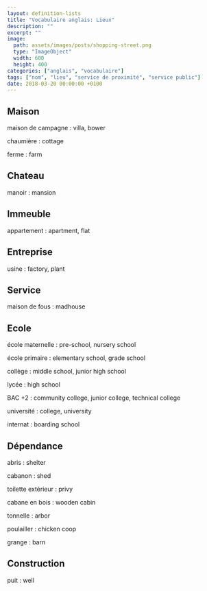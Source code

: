 ```yaml
---
layout: definition-lists
title: "Vocabulaire anglais: Lieux"
description: ""
excerpt: ""
image:
  path: assets/images/posts/shopping-street.png
  type: "ImageObject"
  width: 600
  height: 400
categories: ["anglais", "vocabulaire"]
tags: ["nom", "lieu", "service de proximité", "service public"]
date: 2018-03-20 00:00:00 +0100
---
```


## Maison

maison de campagne
: villa, bower

chaumière
: cottage

ferme
: farm


## Chateau

manoir
: mansion


## Immeuble

appartement
: apartment, flat


## Entreprise

usine
: factory, plant


## Service

maison de fous
: madhouse


## Ecole

école maternelle
: pre-school, nursery school

école primaire
: elementary school, grade school

collège
: middle school, junior high school

lycée
: high school

BAC +2
: community college, junior college, technical college

université
: college, university

internat
: boarding school


## Dépendance

abris
: shelter

cabanon
: shed

toilette extérieur
: privy

cabane en bois
: wooden cabin

tonnelle
: arbor

poulailler
: chicken coop

grange
: barn


## Construction

puit
: well
